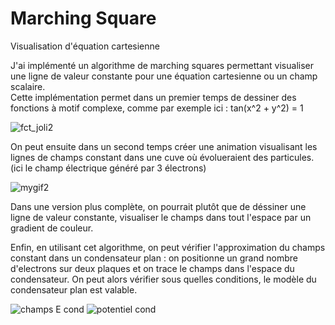 # Marching Square
Visualisation d'équation cartesienne

J'ai implémenté un algorithme de marching squares permettant visualiser une ligne de valeur constante pour une équation cartesienne ou un champ scalaire.   
Cette implémentation permet dans un premier temps de dessiner des fonctions à motif complexe, comme par exemple ici : tan(x^2 + y^2) = 1

![fct_joli2](https://user-images.githubusercontent.com/83364235/173252789-e3ed160c-9ad3-4be5-a8be-10973554fe09.png)

On peut ensuite dans un second temps créer une animation visualisant les lignes de champs constant dans une cuve où évolueraient des particules.  
(ici le champ électrique généré par 3 électrons)

![mygif2](https://user-images.githubusercontent.com/83364235/173252849-9b28b426-3f7f-4893-a548-c93e61176173.gif)

Dans une version plus complète, on pourrait plutôt que de déssiner une ligne de valeur constante, visualiser le champs dans tout l'espace par un gradient de couleur.

Enfin, en utilisant cet algorithme, on peut vérifier l'approximation du champs constant dans un condensateur plan : on positionne un grand nombre d'electrons sur deux plaques et on trace le champs dans l'espace du condensateur. On peut alors vérifier sous quelles conditions, le modèle du condensateur plan est valable.

![champs E cond](https://user-images.githubusercontent.com/83364235/173253274-9c4a6fba-f585-4f85-abcb-f8f4ac54dd3d.png)
![potentiel cond](https://user-images.githubusercontent.com/83364235/173253280-069c137e-aea3-490b-97f5-5301168579b1.png)
